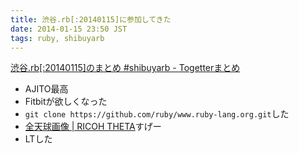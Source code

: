 ```yaml
---
title: 渋谷.rb[:20140115]に参加してきた
date: 2014-01-15 23:50 JST
tags: ruby, shibuyarb
---
```


[渋谷.rb[:20140115]のまとめ #shibuyarb - Togetterまとめ](http://togetter.com/li/616609)

- AJITO最高
- Fitbitが欲しくなった
- `git clone https://github.com/ruby/www.ruby-lang.org.git`した
- [全天球画像 | RICOH THETA](https://theta360.com/s/6AF)すげー
- LTした

<script async class="speakerdeck-embed" data-id="3e4bb5206002013193892a4592a1f90c" data-ratio="1.33333333333333" src="//speakerdeck.com/assets/embed.js"></script>